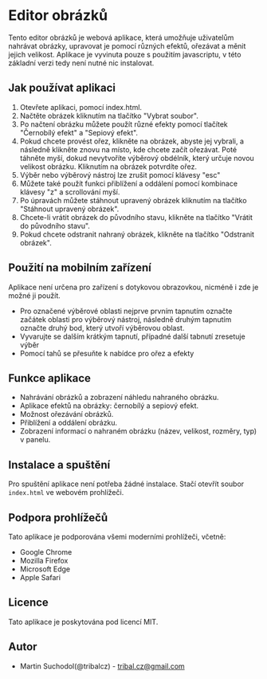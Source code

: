 <h1>Editor obrázků</h1>

  <p>
    Tento editor obrázků je webová aplikace, která umožňuje uživatelům nahrávat obrázky, upravovat je pomocí různých efektů, ořezávat a měnit jejich velikost. Aplikace je vyvinuta pouze s použitím javascriptu, v této základní verzi tedy není nutné nic instalovat. 
  </p>

  <h2>Jak používat aplikaci</h2>
  <ol>
    <li>Otevřete aplikaci, pomocí index.html.</li>
    <li>Načtěte obrázek kliknutím na tlačítko "Vybrat soubor".</li>
    <li>Po načtení obrázku můžete použít různé efekty pomocí tlačítek "Černobílý efekt" a "Sepiový efekt".</li>
    <li>Pokud chcete provést ořez, klikněte na obrázek, abyste jej vybrali, a následně klikněte znovu na místo, kde chcete začít ořezávat. Poté táhněte myší, dokud nevytvoříte výběrový obdélník, který určuje novou velikost obrázku. Kliknutím na obrázek potvrdíte ořez.</li>
    <li>Výběr nebo výběrový nástroj lze zrušit pomocí klávesy "esc"</li>
    <li>Můžete také použít funkci přiblížení a oddálení pomocí kombinace klávesy "z" a scrollování myší.</li>
    <li>Po úpravách můžete stáhnout upravený obrázek kliknutím na tlačítko "Stáhnout upravený obrázek".</li>
    <li>Chcete-li vrátit obrázek do původního stavu, klikněte na tlačítko "Vrátit do původního stavu".</li>
    <li>Pokud chcete odstranit nahraný obrázek, klikněte na tlačítko "Odstranit obrázek".</li>
  </ol>

  <h2>Použití na mobilním zařízení</h2>
  <p>
    Aplikace není určena pro zařízení s dotykovou obrazovkou, nicméně i zde je možné ji použít.
  </p>
  <ul>
    <li>Pro označené výběrové oblasti nejprve prvním tapnutím označte začátek oblasti pro výběrový nástroj, následně druhým tapnutím označte druhý bod, který utvoří výběrovou oblast.</li>
    <li>Vyvarujte se dalším krátkým tapnutí, případné další tabnutí zresetuje výběr</li>
    <li>Pomocí tahů se přesuňte k nabídce pro ořez a efekty</li>
  </ul>

  <h2>Funkce aplikace</h2>
  <ul>
    <li>Nahrávání obrázků a zobrazení náhledu nahraného obrázku.</li>
    <li>Aplikace efektů na obrázky: černobílý a sepiový efekt.</li>
    <li>Možnost ořezávání obrázků.</li>
    <li>Přiblížení a oddálení obrázku.</li>
    <li>Zobrazení informací o nahraném obrázku (název, velikost, rozměry, typ) v panelu.</li>
  </ul>

  <h2>Instalace a spuštění</h2>
  <p>
    Pro spuštění aplikace není potřeba žádné instalace. Stačí otevřít soubor <code>index.html</code> ve webovém prohlížeči.
  </p>

  <h2>Podpora prohlížečů</h2>
  <p>
    Tato aplikace je podporována všemi moderními prohlížeči, včetně:
  </p>
  <ul>
    <li>Google Chrome</li>
    <li>Mozilla Firefox</li>
    <li>Microsoft Edge</li>
    <li>Apple Safari</li>
  </ul>

  <h2>Licence</h2>
  <p>
    Tato aplikace je poskytována pod licencí MIT.
  </p>

  <h2>Autor</h2>
  <ul>
    <li>Martin Suchodol(@tribalcz) - <a href="mailto:tribal.cz@gmail.com">tribal.cz@gmail.com</a></li>
  </ul>